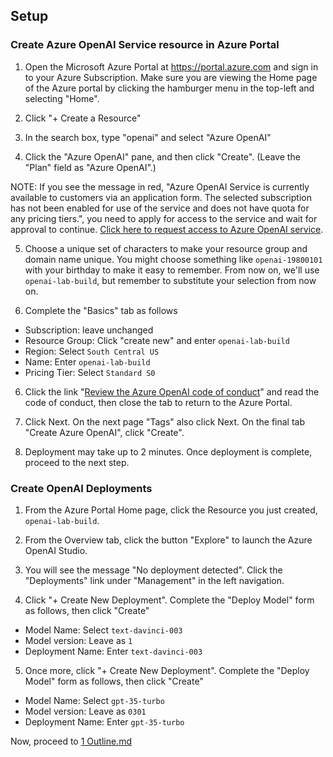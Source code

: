## Setup

### Create Azure OpenAI Service resource in Azure Portal

1. Open the Microsoft Azure Portal at https://portal.azure.com and sign in to your Azure Subscription. Make sure you are viewing the Home page of the Azure portal by clicking the hamburger menu in the top-left and selecting "Home".

2. Click "+ Create a Resource"

3. In the search box, type "openai" and select "Azure OpenAI"

4. Click the "Azure OpenAI" pane, and then click "Create". (Leave the "Plan" field as "Azure OpenAI".)

NOTE: If you see the message in red, "Azure OpenAI Service is currently available to customers via an application form. The selected subscription has not been enabled for use of the service and does not have quota for any pricing tiers.", you need to apply for access to the service and wait for approval to continue. [Click here to request access to Azure OpenAI service](https://aka.ms/oai/access).

5. Choose a unique set of characters to make your resource group and domain name unique. You might choose something like `openai-19800101` with your birthday to make it easy to remember. From now on, we'll use `openai-lab-build`, but remember to substitute your selection from now on.

5. Complete the "Basics" tab as follows

  * Subscription: leave unchanged
  * Resource Group: Click "create new" and enter `openai-lab-build` 
  * Region: Select `South Central US`
  * Name: Enter `openai-lab-build`
  * Pricing Tier: Select `Standard S0`

6. Click the link "[Review the Azure OpenAI code of conduct](https://learn.microsoft.com/en-us/legal/cognitive-services/openai/code-of-conduct)" and read the code of conduct, then close the tab to return to the Azure Portal.

7. Click Next. On the next page "Tags" also click Next. On the final tab "Create Azure OpenAI", click "Create".

8. Deployment may take up to 2 minutes. Once deployment is complete, proceed to the next step.

### Create OpenAI Deployments

1. From the Azure Portal Home page, click the Resource you just created, `openai-lab-build`.

2. From the Overview tab, click the button "Explore" to launch the Azure OpenAI Studio.

3. You will see the message "No deployment detected". Click the "Deployments" link under "Management" in the left navigation.

4. Click "+ Create New Deployment". Complete the "Deploy Model" form as follows, then click "Create"

  * Model Name: Select `text-davinci-003`
  * Model version: Leave as `1`
  * Deployment Name: Enter `text-davinci-003`

5. Once more, click "+ Create New Deployment". Complete the "Deploy Model" form as follows, then click "Create"

  * Model Name: Select `gpt-35-turbo`
  * Model version: Leave as `0301`
  * Deployment Name: Enter `gpt-35-turbo`

Now, proceed to [1 Outline.md](1%20Outline.md)
